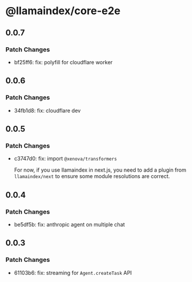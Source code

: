# @llamaindex/core-e2e

## 0.0.7

### Patch Changes

- bf25ff6: fix: polyfill for cloudflare worker

## 0.0.6

### Patch Changes

- 34fb1d8: fix: cloudflare dev

## 0.0.5

### Patch Changes

- c3747d0: fix: import `@xenova/transformers`

  For now, if you use llamaindex in next.js, you need to add a plugin from `llamaindex/next` to ensure some module resolutions are correct.

## 0.0.4

### Patch Changes

- be5df5b: fix: anthropic agent on multiple chat

## 0.0.3

### Patch Changes

- 61103b6: fix: streaming for `Agent.createTask` API

